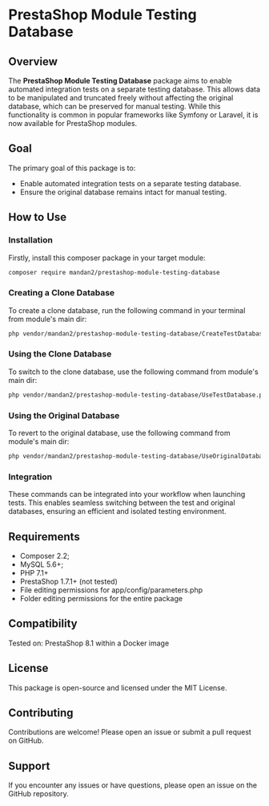 # PrestaShop Module Testing Database

## Overview

The **PrestaShop Module Testing Database** package aims to enable automated integration tests on a separate testing database. This allows data to be manipulated and truncated freely without affecting the original database, which can be preserved for manual testing. While this functionality is common in popular frameworks like Symfony or Laravel, it is now available for PrestaShop modules.

## Goal

The primary goal of this package is to:
- Enable automated integration tests on a separate testing database.
- Ensure the original database remains intact for manual testing.

## How to Use

### Installation

Firstly, install this composer package in your target module:

```bash
composer require mandan2/prestashop-module-testing-database
```

### Creating a Clone Database

To create a clone database, run the following command in your terminal from module's main dir:

```bash
php vendor/mandan2/prestashop-module-testing-database/CreateTestDatabase.php
```

### Using the Clone Database

To switch to the clone database, use the following command from module's main dir:

```bash
php vendor/mandan2/prestashop-module-testing-database/UseTestDatabase.php
```

### Using the Original Database

To revert to the original database, use the following command from module's main dir:

```bash
php vendor/mandan2/prestashop-module-testing-database/UseOriginalDatabase.php
```

### Integration

These commands can be integrated into your workflow when launching tests. This enables seamless switching between the test and original databases, ensuring an efficient and isolated testing environment.

## Requirements

- Composer 2.2; 
- MySQL 5.6+;
- PHP 7.1+
- PrestaShop 1.7.1+ (not tested)
- File editing permissions for app/config/parameters.php
- Folder editing permissions for the entire package

## Compatibility

Tested on: PrestaShop 8.1 within a Docker image

## License

This package is open-source and licensed under the MIT License.

## Contributing

Contributions are welcome! Please open an issue or submit a pull request on GitHub.

## Support

If you encounter any issues or have questions, please open an issue on the GitHub repository.